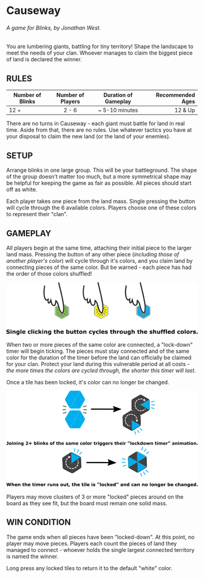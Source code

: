 # Causeway
###### A game for Blinks, by Jonathan West.

You are lumbering giants, battling for tiny territory!  Shape the landscape to meet the needs of your clan.  Whoever manages to claim the biggest piece of land is declared the winner.

## RULES

| Number of Blinks | Number of Players | Duration of Gameplay | Recommended Ages |
|------------------|:-----------------:|:--------------------:|-----------------:|
| 12 +           | 2 - 6             |  ~ 5-10 minutes    | 12 & Up          |

There are no turns in Causeway - each giant must battle for land in real time.  Aside from that, there are no rules.  Use whatever tactics you have at your disposal to claim the new land (or the land of your enemies).

## SETUP
Arrange blinks in one large group.  This will be your battleground.  The shape of the group doesn't matter too much, but a more symmetrical shape may be helpful for keeping the game as fair as possible.  All pieces should start off as white.

Each player takes one piece from the land mass.  Single pressing the button will cycle through the 6 available colors.  Players choose one of these colors to represent their "clan".

## GAMEPLAY
All players begin at the same time, attaching their initial piece to the larger land mass.  Pressing the button of any other piece (*including those of another player's color*) will cycle through it's colors, and you claim land by connecting pieces of the same color.  But be warned - each piece has had the order of those colors shuffled!

<p align="center">
  <img src="./images/colorcycle.png"/>
</p>

When two or more pieces of the same color are connected, a "lock-down" timer will begin ticking.  The pieces must stay connected and of the same color for the duration of the timer before the land can officially be claimed for your clan.  Protect your land during this vulnerable period at all costs - *the more times the colors are cycled through, the shorter this timer will last*.

Once a tile has been locked, it's color can no longer be changed.

<p align="center">
  <img src="./images/locking.png"/>
  <img src="./images/locked.png"/>
</p>

Players may move clusters of 3 or more "locked" pieces around on the board as they see fit, but the board must remain one solid mass.

## WIN CONDITION
The game ends when all pieces have been "locked-down".  At this point, no player may move pieces.  Players each count the pieces of land they managed to connect - whoever holds the single largest connected territory is named the winner.

Long press any locked tiles to return it to the default "white" color.
